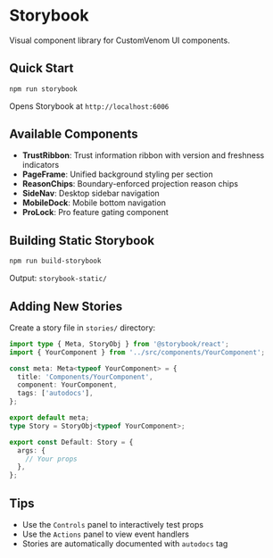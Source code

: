 # Storybook

Visual component library for CustomVenom UI components.

## Quick Start

```bash
npm run storybook
```

Opens Storybook at `http://localhost:6006`

## Available Components

- **TrustRibbon**: Trust information ribbon with version and freshness indicators
- **PageFrame**: Unified background styling per section
- **ReasonChips**: Boundary-enforced projection reason chips
- **SideNav**: Desktop sidebar navigation
- **MobileDock**: Mobile bottom navigation
- **ProLock**: Pro feature gating component

## Building Static Storybook

```bash
npm run build-storybook
```

Output: `storybook-static/`

## Adding New Stories

Create a story file in `stories/` directory:

```typescript
import type { Meta, StoryObj } from '@storybook/react';
import { YourComponent } from '../src/components/YourComponent';

const meta: Meta<typeof YourComponent> = {
  title: 'Components/YourComponent',
  component: YourComponent,
  tags: ['autodocs'],
};

export default meta;
type Story = StoryObj<typeof YourComponent>;

export const Default: Story = {
  args: {
    // Your props
  },
};
```

## Tips

- Use the `Controls` panel to interactively test props
- Use the `Actions` panel to view event handlers
- Stories are automatically documented with `autodocs` tag
